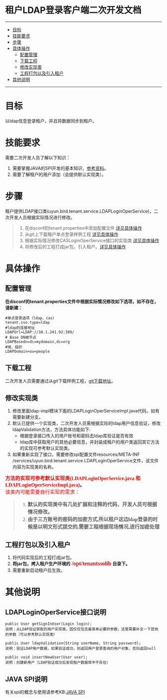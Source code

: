 # 租户LDAP登录客户端二次开发文档
---
* [目标](#目标)
* [技能要求](#技能要求)
* [步骤](#步骤)
* [具体操作](#具体操作)
  * [配置管理](#配置管理)
  * [下载工程](#下载工程)
  * [修改实现类](#修改实现类)
  * [工程打包以及引入租户](#工程打包以及引入租户)
* [其他说明](#其他说明)


---

# 目标
以ldap信息登录租户，并且将数据同步到租户。

# 技能要求
需要二次开发人员了解以下知识：  

1. 需要掌握JAVA的SPI开发的基本知识，[参考资料](#5.2)。
2. 需要了解租户的用户添加（会提供默认实现类）。


# 步骤
  
租户提供LDAP接口类(uyun.bird.tenant.service.LDAPLoginOperService)，二次开发人员根据实际情况进行修改。

> 1. 在disconf的tenant.properties中添加配置文件 [详见具体操作](#配置管理)
> 2. 从git上下载租户单点登录样例工程 [详见具体操作](#下载工程)
> 3. 根据实际情况修改CASLoginOperService接口的实现类 [详见具体操作](#修改实现类)
> 4. 将修改后的工程打成jar包，引入租户。[详见具体操作](#工程打包以及引入租户)


# 具体操作

## 配置管理

**在disconf的tenant.properties文件中根据实际情况修改如下选项，如不存在，请新建：**

```
#单点登录选项（ldap、cas）tenant.sso.type=ldap#ldap的连接地址LDAPUrl=LDAP://10.1.241.92:389/ # Base DN根节点LDAPBasedn=dc=mydomain,dc=org#域、组织LDAPDomain=ou=people
```

## 下载工程
二次开发人员需要通过从git下载样例工程，[git下载地址](https://git.uyunsoft.cn/earth/tenantsso.git)。  




## 修改实现类

1. 修改里面ldap-impl模块下面的LDAPLoginOperServiceImpl.java代码，如有需要新建分支。  
2. 默认已提供一个实现类，二次开发人员需根据实际的ldap用户信息验证，修改ldapValidation方法，方法具体功能如下:  
   + 根据登录接口传入的用户账号和密码去ldap库验证是否有效
   + ldap库中获取用户的其他必要信息，并封装成租户的用户类返回其它方法的实现可参考默认实现类。
3. 如果重新实现了接口，需要修改spi配置文件resources/META-INF /services/uyun.bird.tenant.service.LDAPLoginOperService文件，该文件内容为实现类的名称。 

**<font size=3 color='red' face="黑体">方法的实现可参考默认实现类(LDAPLoginOperService.java 和 LDAPLoginOperServiceImpl.java)</font>。**  
<font size=3 color='red' face="黑体">
该类内可能需要自行实现的需求：
> 1. **默认的实现类中有几处扩展和注释的代码，开发人员可根据情况修改。**  
> 2. **由于三方账号的密码的加密方式,所以租户这边ldap登录的时候是以明文形式提交的,需要工程根据现场情况,进行加密处理**

</font>

## 工程打包以及引入租户

1. 将代码实现后的工程打成jar包。
2. **将jar包，拷入租户生产环境的<font size=4 color='red' face="黑体"> /opt/tenantssolib </font>目录下。**
3. 需要重新启动租户后生效。



# 其他说明

## LDAPLoginOperService接口说明
```
public User getSignInUser(Login login);说明：从LDAP验证获取的用户实现类，因仅仅包含最简单必要的参数，这里需要补全一下其他的参数（可以参考默认实现类）
```
```
public User ldapValidation(String userName, String password);
说明：验证LDAP用户数据，如果验证成功，则返回用户登录查询的用户对象，否则返回null
```

```
public void insertNewUser(User user);说明：创建新用户（LDAP验证成功后发现租户数据库中不存在）
```

## JAVA SPI说明
有关spi的概念与使用请参考KB:[JAVA SPI](http://kb.uyunsoft.cn/kb/pages/viewpage.action?pageId=27820857)


